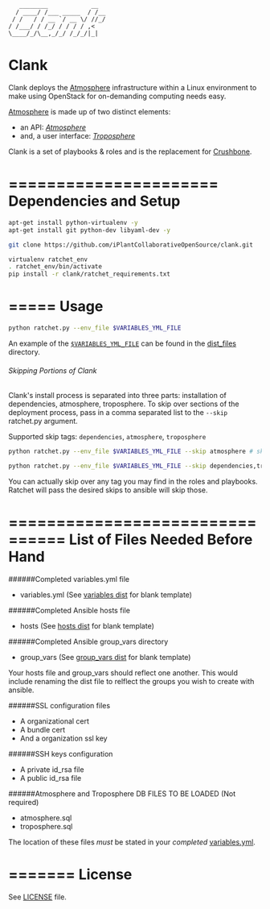 ```
   ________            __  
  / ____/ /___ _____  / /__
 / /   / / __ `/ __ \/ //_/
/ /___/ / /_/ / / / / ,<   
\____/_/\__,_/_/ /_/_/|_|  
```

# Clank

Clank deploys the [Atmosphere](http://www.iplantcollaborative.org/ci/atmosphere) infrastructure within a Linux environment to make using OpenStack for on-demanding computing needs easy.

[Atmosphere](http://www.iplantcollaborative.org/ci/atmosphere) is made up of two distinct elements:
- an API: [_Atmosphere_](https://github.com/iPlantCollaborativeOpenSource/atmosphere)
- and, a user interface: [_Troposphere_](https://github.com/iPlantCollaborativeOpenSource/troposphere)

Clank is a set of playbooks & roles and is the replacement for [Crushbone](https://github.com/iPlantCollaborativeOpenSource/crushbone).

======================
Dependencies and Setup
======================

```bash
apt-get install python-virtualenv -y
apt-get install git python-dev libyaml-dev -y

git clone https://github.com/iPlantCollaborativeOpenSource/clank.git

virtualenv ratchet_env
. ratchet_env/bin/activate
pip install -r clank/ratchet_requirements.txt
```

=====
Usage
=====

```bash
python ratchet.py --env_file $VARIABLES_YML_FILE
```

An example of the [`$VARIABLES_YML_FILE`](dist_files/variables.yml.dist) can be found in the [dist_files](dist_files) directory.

###### Skipping Portions of Clank

Clank's install process is separated into three parts: installation of dependencies, atmosphere, troposphere.
To skip over sections of the deployment process, pass in a comma separated list to the `--skip` ratchet.py argument.

Supported skip tags: `dependencies`, `atmosphere`, `troposphere`

```bash
python ratchet.py --env_file $VARIABLES_YML_FILE --skip atmosphere # skips over the installation of atmosphere
```

```bash
python ratchet.py --env_file $VARIABLES_YML_FILE --skip dependencies,troposphere # skips over the installation of dependencies and troposphere
```

You can actually skip over any tag you may find in the roles and playbooks. Ratchet will pass the desired skips to ansible will skip those.

================================
List of Files Needed Before Hand
================================

######Completed variables.yml file

* variables.yml (See [variables dist](dist_files/variables.yml.dist) for blank template)

######Completed Ansible hosts file

* hosts (See [hosts dist](dist_files/hosts.dist) for blank template)

######Completed Ansible group_vars directory

* group_vars (See [group_vars dist](dist_files/group_vars) for blank template)

Your hosts file and group_vars should reflect one another. This would include renaming the dist file to relflect the groups you wish to create with ansible.

######SSL configuration files

* A organizational cert
* A bundle cert
* And a organization ssl key

######SSH keys configuration

* A private id_rsa file
* A public id_rsa file

######Atmosphere and Troposphere DB FILES TO BE LOADED (Not required)
* atmosphere.sql
* troposphere.sql

The location of these files *must* be stated in your _completed_ [variables.yml](https://github.com/iPlantCollaborativeOpenSource/clank/blob/master/dist_files/variables.yml.dist#L52-L63).

=======
License
=======
See [LICENSE](LICENSE) file.
